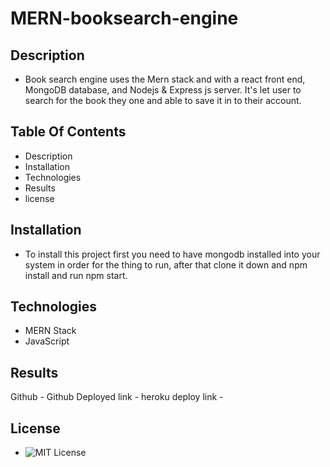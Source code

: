 # MERN-booksearch-engine

## Description
- Book search engine uses the Mern stack and with a react front end, MongoDB database, and Nodejs & Express js server. It's let user to search for the book they one and able to save it in to their account.

## Table Of Contents
- Description
- Installation 
- Technologies 
- Results
- license 

## Installation 
- To install this project first you need to have mongodb installed into your system in order for the thing to run, after that clone it down and npm install and run npm start.

## Technologies
- MERN Stack 
- JavaScript

## Results
Github - 
Github Deployed link - 
heroku deploy link -

## License
- ![MIT License](https://img.shields.io/badge/mit-brightgreen)